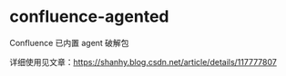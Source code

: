 # confluence-agented
Confluence 已内置 agent 破解包

详细使用见文章：https://shanhy.blog.csdn.net/article/details/117777807

